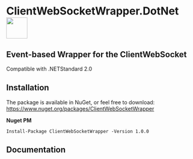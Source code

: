 # ClientWebSocketWrapper.DotNet <img src="http://danpatrascu.com/wp-content/uploads/2017/12/download.png" width="56" />

## Event-based Wrapper for the ClientWebSocket

Compatible with .NETStandard 2.0

## Installation
The package is available in NuGet, or feel free to download:
https://www.nuget.org/packages/ClientWebSocketWrapper

**Nuget PM**
```
Install-Package ClientWebSocketWrapper -Version 1.0.0
```

## Documentation
